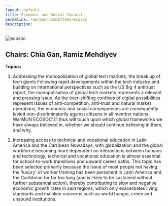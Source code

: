 ```yaml
---
layout: default
title: Economic and Social Council
permalink: /warmun/committees/ecosoc
description:
---
```

![ecosoc](https://user-images.githubusercontent.com/55463665/138573721-f58ba169-2b0f-40ee-8524-397692d70660.jpg)
## Chairs: Chia Gan, Ramiz Mehdiyev
<b>Topics:</b>
<br>
  1. Addressing the monopolisation of global tech markets, the break up of tech giants
Following rapid developments within the tech industry and building on international perspectives such as the US Big 4 antitrust report, the monopolisation of global tech markets represents a relevant and pressing issue. As the ever-shifting confines of digital possibilities represent issues of anti-competition, anti-trust and natural market operations, the economic and social consequences are consequently levied non-discriminatorily against citizens in all member nations. WarMUN ECOSOC’21 thus will touch upon which global frameworks we have always believed in, whether we should continue believing in them, and why.

  2. Increasing access to technical and vocational education in Latin America and the Carribean
Nowadays, with globalization and the global workforce becoming more dependent on interactions between humans and technology, technical and vocational education is almost essential for school-to-work transitions and upward career paths. This topic has been selected primarily because the issue of most people not having the 'luxury' of worker training has been persistent in Latin America and the Caribbean for far too long (and is likely to be sustained without further substantial action), thereby contributing to slow and negative economic growth rates in said regions, which only exacerbates living standards and mainline concerns such as world hunger, crime and unsound institutions.
